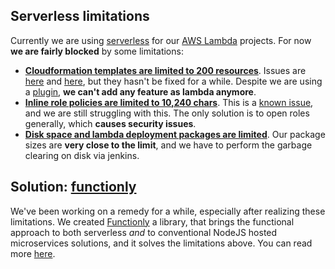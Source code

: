## Serverless limitations

Currently we are using [serverless](https://www.npmjs.com/package/serverless) for our [AWS Lambda](https://aws.amazon.com/lambda) projects. For now **we are fairly blocked** by some limitations:

- **[Cloudformation templates are limited to 200 resources](http://docs.aws.amazon.com/AWSCloudFormation/latest/UserGuide/cloudformation-limits.html)**. Issues are [here](https://github.com/serverless/serverless/issues/2387) and [here](https://github.com/serverless/serverless/issues/3411), but they hasn't be fixed for a while. Despite we are using a [plugin](https://github.com/dougmoscrop/serverless-plugin-split-stacks), **we can't add any feature as lambda anymore**.
- **[Inline role policies are limited to 10,240 chars](http://docs.aws.amazon.com/IAM/latest/UserGuide/reference_iam-limits.html)**. This is a [known issue](https://github.com/serverless/serverless/issues/2508), and we are still struggling with this. The only solution is to open roles generally, which **causes security issues**.
- **[Disk space and lambda deployment packages are limited](http://docs.aws.amazon.com/lambda/latest/dg/limits.html)**. Our package sizes are **very close to the limit**, and we have to perform the garbage clearing on disk via jenkins.

## Solution: [functionly](https://www.npmjs.com/package/functionly)

We've been working on a remedy for a while, especially after realizing these limitations. We created [Functionly](https://www.npmjs.com/package/functionly) a library, that brings the functional approach to both serverless _and_ to conventional NodeJS hosted microservices solutions, and it solves the limitations above. You can read more [here](https://github.com/jaystack/functionly-doc/blob/master/wut.md).
